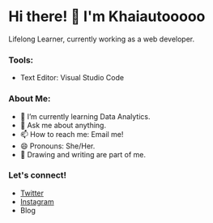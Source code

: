 # Hi there! 👋 I'm Khaiautooooo

Lifelong Learner, currently working as a web developer.

### Tools:
- Text Editor: Visual Studio Code

### About Me:
- 🌱 I’m currently learning Data Analytics.
- 💬 Ask me about anything.
- 📫 How to reach me: Email me!
- 😄 Pronouns: She/Her.
- 🎲 Drawing and writing are part of me.

### Let's connect!
- [Twitter](https://twitter.com/yours)
- [Instagram](https://www.instagram.com/yours/)
- Blog

